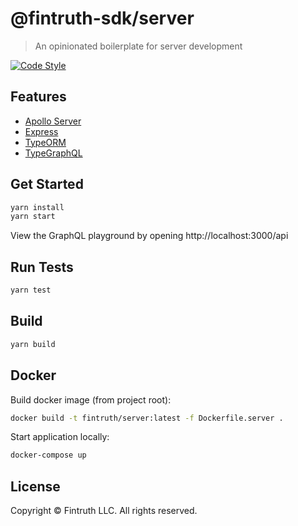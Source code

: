 # @fintruth-sdk/server

> An opinionated boilerplate for server development

[![Code Style](https://flat.badgen.net/badge/code%20style/prettier/ff69b4)](https://github.com/prettier/prettier)

## Features

- [Apollo Server](https://www.apollographql.com/docs/apollo-server/)
- [Express](https://expressjs.com/)
- [TypeORM](http://typeorm.io/#/)
- [TypeGraphQL](https://19majkel94.github.io/type-graphql/)

## Get Started

```bash
yarn install
yarn start
```

View the GraphQL playground by opening http://localhost:3000/api

## Run Tests

```bash
yarn test
```

## Build

```bash
yarn build
```

## Docker

Build docker image (from project root):

```bash
docker build -t fintruth/server:latest -f Dockerfile.server .
```

Start application locally:

```bash
docker-compose up
```

## License

Copyright &copy; Fintruth LLC. All rights reserved.

